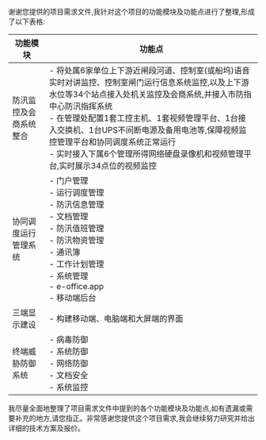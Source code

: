谢谢您提供的项目需求文件,我针对这个项目的功能模块及功能点进行了整理,形成了以下表格:

| 功能模块 | 功能点 |
|-|-|  
| 防汛监控及会商系统整合 | - 将处属6家单位上下游近闸段河道、控制室(或船坞)语音实时对讲监控、控制室闸门运行信息系统监控,以及上下游水位等34个站点接入处机关监控及会商系统,并接入市防指中心防汛指挥系统<br>- 在管理处配置1套工控主机、1套视频管理平台、1台接入交换机、1台UPS不间断电源及备用电池等,保障视频监控管理平台和协同调度系统正常运行<br>- 实时接入下属6个管理所得网络硬盘录像机和视频管理平台,实时展示34点位的视频监控 |
| 协同调度运行管理系统 | - 门户管理<br>- 运行调度管理<br>- 防汛信息管理<br>- 文档管理 <br>- 防汛值班管理<br>- 防汛物资管理<br>- 通讯簿<br>- 工作计划管理<br>- 系统管理<br>- e-office.app<br>- 移动端后台 |  
| 三端显示建设 | - 构建移动端、电脑端和大屏端的界面 |
| 终端威胁防御系统 | - 病毒防御<br>- 系统防御<br>- 网络防御<br>- 文档安全<br>- 系统监控 |

我尽量全面地整理了项目需求文件中提到的各个功能模块及功能点,如有遗漏或需要补充的地方,请您指正。非常感谢您提供这个项目需求,我会继续努力研究并给出详细的技术方案及报价。